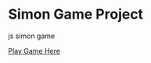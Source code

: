 # Simon Game Project
js simon game 

<a href="https://kellybenyola.github.io/simon/">Play Game Here</a>
